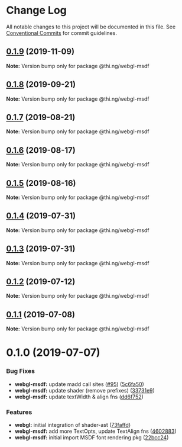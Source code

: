 # Change Log

All notable changes to this project will be documented in this file.
See [Conventional Commits](https://conventionalcommits.org) for commit guidelines.

## [0.1.9](https://github.com/thi-ng/umbrella/compare/@thi.ng/webgl-msdf@0.1.8...@thi.ng/webgl-msdf@0.1.9) (2019-11-09)

**Note:** Version bump only for package @thi.ng/webgl-msdf





## [0.1.8](https://github.com/thi-ng/umbrella/compare/@thi.ng/webgl-msdf@0.1.7...@thi.ng/webgl-msdf@0.1.8) (2019-09-21)

**Note:** Version bump only for package @thi.ng/webgl-msdf





## [0.1.7](https://github.com/thi-ng/umbrella/compare/@thi.ng/webgl-msdf@0.1.6...@thi.ng/webgl-msdf@0.1.7) (2019-08-21)

**Note:** Version bump only for package @thi.ng/webgl-msdf





## [0.1.6](https://github.com/thi-ng/umbrella/compare/@thi.ng/webgl-msdf@0.1.5...@thi.ng/webgl-msdf@0.1.6) (2019-08-17)

**Note:** Version bump only for package @thi.ng/webgl-msdf





## [0.1.5](https://github.com/thi-ng/umbrella/compare/@thi.ng/webgl-msdf@0.1.4...@thi.ng/webgl-msdf@0.1.5) (2019-08-16)

**Note:** Version bump only for package @thi.ng/webgl-msdf





## [0.1.4](https://github.com/thi-ng/umbrella/compare/@thi.ng/webgl-msdf@0.1.3...@thi.ng/webgl-msdf@0.1.4) (2019-07-31)

**Note:** Version bump only for package @thi.ng/webgl-msdf





## [0.1.3](https://github.com/thi-ng/umbrella/compare/@thi.ng/webgl-msdf@0.1.2...@thi.ng/webgl-msdf@0.1.3) (2019-07-31)

**Note:** Version bump only for package @thi.ng/webgl-msdf





## [0.1.2](https://github.com/thi-ng/umbrella/compare/@thi.ng/webgl-msdf@0.1.1...@thi.ng/webgl-msdf@0.1.2) (2019-07-12)

**Note:** Version bump only for package @thi.ng/webgl-msdf





## [0.1.1](https://github.com/thi-ng/umbrella/compare/@thi.ng/webgl-msdf@0.1.0...@thi.ng/webgl-msdf@0.1.1) (2019-07-08)

**Note:** Version bump only for package @thi.ng/webgl-msdf





# 0.1.0 (2019-07-07)


### Bug Fixes

* **webgl-msdf:** update madd call sites ([#95](https://github.com/thi-ng/umbrella/issues/95)) ([5c6fa50](https://github.com/thi-ng/umbrella/commit/5c6fa50))
* **webgl-msdf:** update shader (remove prefixes) ([33731e9](https://github.com/thi-ng/umbrella/commit/33731e9))
* **webgl-msdf:** update textWidth & align fns ([dd6f752](https://github.com/thi-ng/umbrella/commit/dd6f752))


### Features

* **webgl:** initial integration of shader-ast ([73faffd](https://github.com/thi-ng/umbrella/commit/73faffd))
* **webgl-msdf:** add more TextOpts, update TextAlign fns ([4602883](https://github.com/thi-ng/umbrella/commit/4602883))
* **webgl-msdf:** initial import MSDF font rendering pkg ([22bcc24](https://github.com/thi-ng/umbrella/commit/22bcc24))
